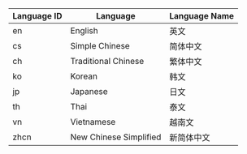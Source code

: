 ﻿| Language ID | Language | Language Name |
| ------ | ------ | ------ |
|en | English | 英文 |
|cs | Simple Chinese | 简体中文 |
|ch | Traditional Chinese | 繁体中文 |
|ko | Korean | 韩文 |
|jp | Japanese | 日文 |
|th | Thai | 泰文 |
|vn | Vietnamese | 越南文 |
|zhcn | New Chinese Simplified | 新简体中文 |
